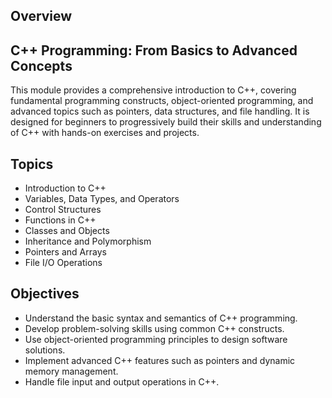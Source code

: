 ## Overview
## C++ Programming: From Basics to Advanced Concepts

This module provides a comprehensive introduction to C++, covering fundamental programming constructs, object-oriented programming, and advanced topics such as pointers, data structures, and file handling. It is designed for beginners to progressively build their skills and understanding of C++ with hands-on exercises and projects.

## Topics
- Introduction to C++
- Variables, Data Types, and Operators
- Control Structures
- Functions in C++
- Classes and Objects
- Inheritance and Polymorphism
- Pointers and Arrays
- File I/O Operations

## Objectives
- Understand the basic syntax and semantics of C++ programming.
- Develop problem-solving skills using common C++ constructs.
- Use object-oriented programming principles to design software solutions.
- Implement advanced C++ features such as pointers and dynamic memory management.
- Handle file input and output operations in C++.

